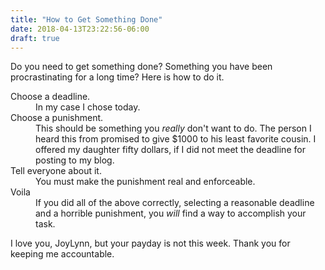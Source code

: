 ```yaml
---
title: "How to Get Something Done"
date: 2018-04-13T23:22:56-06:00
draft: true
---
```


Do you need to get something done? Something you have been procrastinating 
for a long time? Here is how to do it.

<dl>
<dt>Choose a deadline.</dt>
<dd>In my case I chose today.</dd>
<dt>Choose a punishment.</dt>
<dd>This should be something you <i>really</i> don't want to do. 
The person I heard this from promised to give $1000 to his least 
favorite cousin. 
I offered my daughter fifty dollars, if I did not meet the 
deadline for posting to my blog.
</dd>
<dt>Tell everyone about it.</dt>
<dd>You must make the punishment real and enforceable.</dd>
<dt>Voila</dt>
<dd>If you did all of the above correctly, selecting a reasonable
deadline and a horrible punishment, you <i>will</i> find a way
to accomplish your task.
</dd>
</dl>

I love you, JoyLynn, but your payday is not this week. Thank you 
for keeping me accountable.
        
